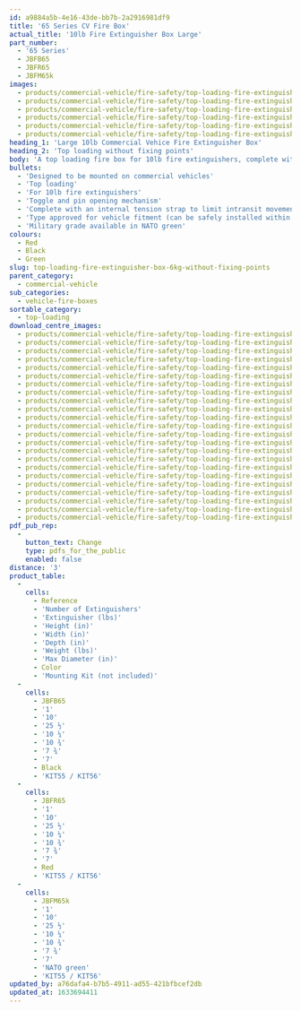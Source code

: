 ```yaml
---
id: a9884a5b-4e16-43de-bb7b-2a2916981df9
title: '65 Series CV Fire Box'
actual_title: '10lb Fire Extinguisher Box Large'
part_number:
  - '65 Series'
  - JBFB65
  - JBFR65
  - JBFM65k
images:
  - products/commercial-vehicle/fire-safety/top-loading-fire-extinguisher-boxes/65/images-lr/Product_Image_776x776_(518x518_focus_area)-JBFR65_01.jpg
  - products/commercial-vehicle/fire-safety/top-loading-fire-extinguisher-boxes/65/images-lr/Product_Image_776x776_(518x518_focus_area)-JBFR65_02.jpg
  - products/commercial-vehicle/fire-safety/top-loading-fire-extinguisher-boxes/65/images-lr/Product_Image_776x776_(518x518_focus_area)-JBFB65_01.jpg
  - products/commercial-vehicle/fire-safety/top-loading-fire-extinguisher-boxes/65/images-lr/Product_Image_776x776_(518x518_focus_area)-JBFB65_02.jpg
  - products/commercial-vehicle/fire-safety/top-loading-fire-extinguisher-boxes/65/images-lr/Product_Image_776x776_(518x518_focus_area)-JBFM65_01.jpg
  - products/commercial-vehicle/fire-safety/top-loading-fire-extinguisher-boxes/65/images-lr/Product_Image_776x776_(518x518_focus_area)-JBFM65_02.jpg
heading_1: 'Large 10lb Commercial Vehice Fire Extinguisher Box'
heading_2: 'Top loading without fixing points'
body: 'A top loading fire box for 10lb fire extinguishers, complete with plastic toggle and pin for quick access in emergency situations. Designed to be mounted on vehicles.'
bullets:
  - 'Designed to be mounted on commercial vehicles'
  - 'Top loading'
  - 'For 10lb fire extinguishers'
  - 'Toggle and pin opening mechanism'
  - 'Complete with an internal tension strap to limit intransit movement'
  - 'Type approved for vehicle fitment (can be safely installed within the side guard) in accordance with Regulation no. 73 (UN/ECE)'
  - 'Military grade available in NATO green'
colours:
  - Red
  - Black
  - Green
slug: top-loading-fire-extinguisher-box-6kg-without-fixing-points
parent_category:
  - commercial-vehicle
sub_categories:
  - vehicle-fire-boxes
sortable_category:
  - top-loading
download_centre_images:
  - products/commercial-vehicle/fire-safety/top-loading-fire-extinguisher-boxes/65/images-hr/JBFB65_001.jpg
  - products/commercial-vehicle/fire-safety/top-loading-fire-extinguisher-boxes/65/images-hr/JBFB65_002.jpg
  - products/commercial-vehicle/fire-safety/top-loading-fire-extinguisher-boxes/65/images-hr/JBFB65_003.jpg
  - products/commercial-vehicle/fire-safety/top-loading-fire-extinguisher-boxes/65/images-hr/JBFB65_004.jpg
  - products/commercial-vehicle/fire-safety/top-loading-fire-extinguisher-boxes/65/images-hr/JBFB65_005.jpg
  - products/commercial-vehicle/fire-safety/top-loading-fire-extinguisher-boxes/65/images-hr/JBFB65_006.jpg
  - products/commercial-vehicle/fire-safety/top-loading-fire-extinguisher-boxes/65/images-hr/JBFB65_007.jpg
  - products/commercial-vehicle/fire-safety/top-loading-fire-extinguisher-boxes/65/images-hr/JBFM65_001.jpg
  - products/commercial-vehicle/fire-safety/top-loading-fire-extinguisher-boxes/65/images-hr/JBFM65_002.jpg
  - products/commercial-vehicle/fire-safety/top-loading-fire-extinguisher-boxes/65/images-hr/JBFM65_003.jpg
  - products/commercial-vehicle/fire-safety/top-loading-fire-extinguisher-boxes/65/images-hr/JBFM65_004.jpg
  - products/commercial-vehicle/fire-safety/top-loading-fire-extinguisher-boxes/65/images-hr/JBFM65_005.jpg
  - products/commercial-vehicle/fire-safety/top-loading-fire-extinguisher-boxes/65/images-hr/JBFM65_006.jpg
  - products/commercial-vehicle/fire-safety/top-loading-fire-extinguisher-boxes/65/images-hr/JBFM65_007.jpg
  - products/commercial-vehicle/fire-safety/top-loading-fire-extinguisher-boxes/65/images-hr/JBFR65_001.jpg
  - products/commercial-vehicle/fire-safety/top-loading-fire-extinguisher-boxes/65/images-hr/JBFR65_002.jpg
  - products/commercial-vehicle/fire-safety/top-loading-fire-extinguisher-boxes/65/images-hr/JBFR65_003.jpg
  - products/commercial-vehicle/fire-safety/top-loading-fire-extinguisher-boxes/65/images-hr/JBFR65_004.jpg
  - products/commercial-vehicle/fire-safety/top-loading-fire-extinguisher-boxes/65/images-hr/JBFR65_005.jpg
  - products/commercial-vehicle/fire-safety/top-loading-fire-extinguisher-boxes/65/images-hr/JBFR65_006.jpg
  - products/commercial-vehicle/fire-safety/top-loading-fire-extinguisher-boxes/65/images-hr/JBFR65_007.jpg
  - products/commercial-vehicle/fire-safety/top-loading-fire-extinguisher-boxes/65/images-hr/JBFR65_03.jpg
  - products/commercial-vehicle/fire-safety/top-loading-fire-extinguisher-boxes/65/images-hr/JBFR65_04.jpg
pdf_pub_rep:
  -
    button_text: Change
    type: pdfs_for_the_public
    enabled: false
distance: '3'
product_table:
  -
    cells:
      - Reference
      - 'Number of Extinguishers'
      - 'Extinguisher (lbs)'
      - 'Height (in)'
      - 'Width (in)'
      - 'Depth (in)'
      - 'Weight (lbs)'
      - 'Max Diameter (in)'
      - Color
      - 'Mounting Kit (not included)'
  -
    cells:
      - JBFB65
      - '1'
      - '10'
      - '25 ½'
      - '10 ¼'
      - '10 ¾'
      - '7 ¾'
      - '7'
      - Black
      - 'KIT55 / KIT56'
  -
    cells:
      - JBFR65
      - '1'
      - '10'
      - '25 ½'
      - '10 ¼'
      - '10 ¾'
      - '7 ¾'
      - '7'
      - Red
      - 'KIT55 / KIT56'
  -
    cells:
      - JBFM65k
      - '1'
      - '10'
      - '25 ½'
      - '10 ¼'
      - '10 ¾'
      - '7 ¾'
      - '7'
      - 'NATO green'
      - 'KIT55 / KIT56'
updated_by: a76dafa4-b7b5-4911-ad55-421bfbcef2db
updated_at: 1633694411
---
```

